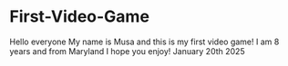 # First-Video-Game
Hello everyone
My name is Musa and this is my first video game! 
I am 8 years and from Maryland
I hope you enjoy! 
January 20th 2025
